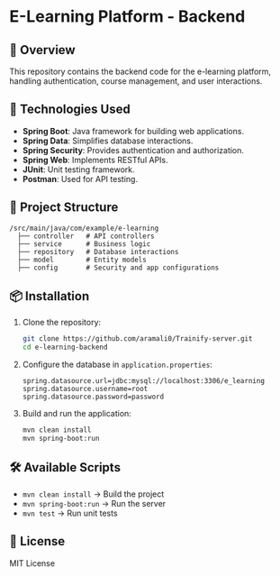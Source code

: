 # E-Learning Platform - Backend

## 📌 Overview

This repository contains the backend code for the e-learning platform, handling authentication, course management, and user interactions.

## 🚀 Technologies Used

- **Spring Boot**: Java framework for building web applications.
- **Spring Data**: Simplifies database interactions.
- **Spring Security**: Provides authentication and authorization.
- **Spring Web**: Implements RESTful APIs.
- **JUnit**: Unit testing framework.
- **Postman**: Used for API testing.

## 📂 Project Structure

```
/src/main/java/com/example/e-learning
  ├── controller   # API controllers
  ├── service      # Business logic
  ├── repository   # Database interactions
  ├── model        # Entity models
  ├── config       # Security and app configurations
```

## 📦 Installation

1. Clone the repository:
   ```sh
   git clone https://github.com/aramali0/Trainify-server.git
   cd e-learning-backend
   ```
2. Configure the database in `application.properties`:

   ```
   spring.datasource.url=jdbc:mysql://localhost:3306/e_learning
   spring.datasource.username=root
   spring.datasource.password=password
   ```

3. Build and run the application:
   ```sh
   mvn clean install
   mvn spring-boot:run
   ```

## 🛠️ Available Scripts

- `mvn clean install` → Build the project
- `mvn spring-boot:run` → Run the server
- `mvn test` → Run unit tests

## 📜 License

MIT License
